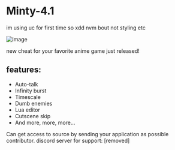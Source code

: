 # Minty-4.1

im using uc for first time so xdd nvm bout not styling etc

![image](https://github.com/UntouchableLX/Minty-1.0/assets/149833198/98f4471f-ef80-43c1-807b-3ba37d153825)


new cheat for your favorite anime game just released!

## features:
- Auto-talk
- Infinity burst
- Timescale
- Dumb enemies
- Lua editor
- Cutscene skip
- And more, more, more...

Can get access to source by sending your application as possible contributor.
discord server for support: [removed]
